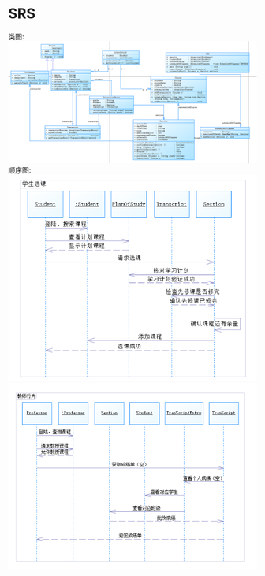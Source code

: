 # SRS
类图:![page](https://github.com/qiqiseven/SRS/blob/master/%E7%B1%BB%E5%9B%BE.PNG)
顺序图:
![page](https://github.com/qiqiseven/SRS/blob/master/%E9%A1%BA%E5%BA%8F%E5%9B%BE.PNG)
![page](https://github.com/qiqiseven/SRS/blob/master/%E9%A1%BA%E5%BA%8F%E5%9B%BE2.PNG)
